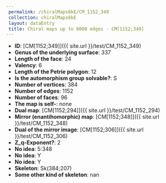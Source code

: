 ```yaml
--- 
 permalink: /chiralMaps6kE/CM_1152_349 
 collection: chiralMaps6kE
 layout: dataEntry
 title: Chiral maps up to 6000 edges - CM[1152;349]
---
```


- **ID**: [CM[1152;349]]({{ site.url }}/test/CM_1152_349)
- **Genus of the underlying surface**: 337
- **Length of the face**: 24
- **Valency**: 6
- **Length of the Petrie polygon**: 12
- **Is the automorphism group solvable?**: S
- **Number of vertices**: 384
- **Number of edges**: 1152
- **Number of faces**: 96
- **The map is self-**: none
- **Dual map**: [CM[1152;294]]({{ site.url }}/test/CM_1152_294)
- **Mirror (enantihomorphic) map**: [CM[1152;348]]({{ site.url }}/test/CM_1152_348)
- **Dual of the mirror image**: [CM[1152;306]]({{ site.url }}/test/CM_1152_306)
- **Z_q-Exponent?**: 2
- **No idea**:  5:348
- **No idea**: Y
- **No idea**: Y
- **Skeleton**: Sk(384;207)
- **Some other kind of skeleton**: nan
